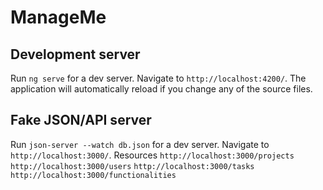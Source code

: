 # ManageMe

## Development server

Run `ng serve` for a dev server. Navigate to `http://localhost:4200/`. The application will automatically reload if you change any of the source files.

## Fake JSON/API server

Run `json-server --watch db.json` for a dev server. Navigate to `http://localhost:3000/`. 
Resources
  `http://localhost:3000/projects`
  `http://localhost:3000/users`
  `http://localhost:3000/tasks`
  `http://localhost:3000/functionalities`

